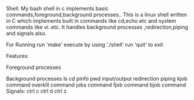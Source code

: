 Shell:
	My bash shell in c implements basic commands,foreground,background processes..
This is a linux shell written in C which implements built in commands like cd,echo etc and system commands like vi..etc. It handles background processes ,redirection,piping and signals also.

For Running
	run 'make'
	execute by using './shell'
	run 'quit' to exit
	
Features:

Foreground processes

Background processes
ls
cd
pinfo
pwd
input/output redirection
piping
kjob command
overkill command
jobs command
fjob command
bjob command
Signals:
ctrl c
ctrl d
ctrl z

